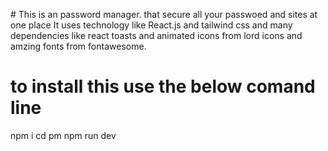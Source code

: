 #<passMan>
This is an password manager. that secure all your passwoed and sites at one place 
It uses technology like React.js and tailwind css and many dependencies like react toasts and animated icons from lord icons and amzing fonts from fontawesome.

# to install this use the below comand line 
npm i 
cd pm
npm run dev
